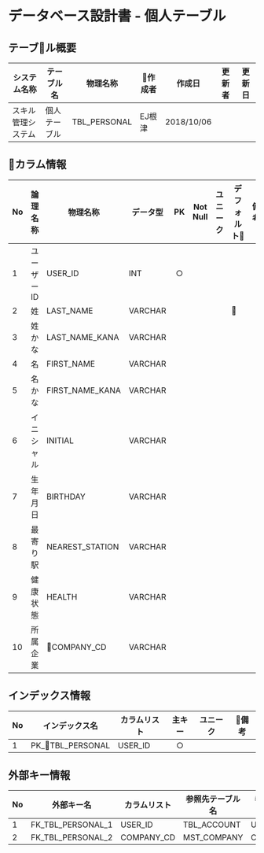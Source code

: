 # データベース設計書 - 個人テーブル

## テーブル概要

|システム名称|テーブル名|物理名称|作成者|作成日|更新者|更新日  
|---|---|---|---|---|---|---|
|スキル管理システム|個人テーブル|TBL_PERSONAL|EJ根津|2018/10/06

## カラム情報

|No|論理名称|物理名称|データ型|PK|Not Null|ユニーク|デフォルト|備考|  
|---|---|---|---|:-:|:-:|:-:|---|---|
|1|ユーザーID|USER_ID|INT|○|||||
|2|姓|LAST_NAME|VARCHAR||||||
|3|姓かな|LAST_NAME_KANA|VARCHAR||||||
|4|名|FIRST_NAME|VARCHAR||||||
|5|名かな|FIRST_NAME_KANA|VARCHAR||||||
|6|イニシャル|INITIAL|VARCHAR||||||
|7|生年月日|BIRTHDAY|VARCHAR||||||
|8|最寄り駅|NEAREST_STATION|VARCHAR||||||
|9|健康状態|HEALTH|VARCHAR||||||
|10|所属企業|COMPANY_CD|VARCHAR||||||

## インデックス情報

|No|インデックス名|カラムリスト|主キー|ユニーク|備考|
|---|---|---|:-:|:-:|---|
|1|PK_TBL_PERSONAL|USER_ID|○|||

## 外部キー情報

|No|外部キー名|カラムリスト|参照先テーブル名|参照先カラムリスト|備考|
|---|---|---|---|---|---|
|1|FK_TBL_PERSONAL_1|USER_ID|TBL_ACCOUNT|USER_ID||
|2|FK_TBL_PERSONAL_2|COMPANY_CD|MST_COMPANY|COMPANY_CD|

